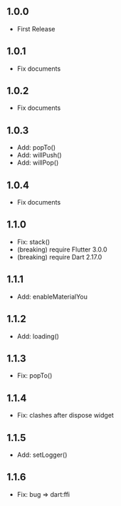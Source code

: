## 1.0.0

- First Release

## 1.0.1

- Fix documents

## 1.0.2

- Fix documents

## 1.0.3

- Add: popTo()
- Add: willPush()
- Add: willPop()

## 1.0.4

- Fix documents

## 1.1.0

- Fix: stack()
- (breaking) require Flutter 3.0.0
- (breaking) require Dart 2.17.0

## 1.1.1

- Add: enableMaterialYou

## 1.1.2

- Add: loading()

## 1.1.3

- Fix: popTo()

## 1.1.4

- Fix: clashes after dispose widget

## 1.1.5

- Add: setLogger()

## 1.1.6

- Fix: bug => dart:ffi
